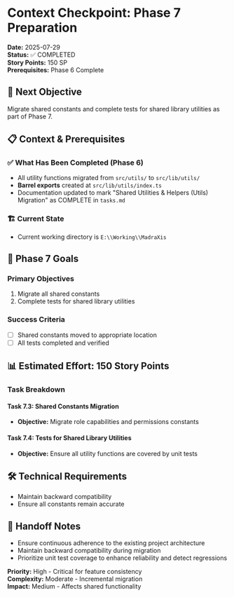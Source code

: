 # Context Checkpoint: Phase 7 Preparation

**Date:** 2025-07-29  
**Status:** ✅ COMPLETED  
**Story Points:** 150 SP  
**Prerequisites:** Phase 6 Complete

## 🎯 Next Objective
Migrate shared constants and complete tests for shared library utilities as part of Phase 7.

## 📋 Context & Prerequisites

### ✅ What Has Been Completed (Phase 6)
- All utility functions migrated from `src/utils/` to `src/lib/utils/`
- **Barrel exports** created at `src/lib/utils/index.ts`
- Documentation updated to mark "Shared Utilities & Helpers (Utils) Migration" as COMPLETE in `tasks.md`

### 🏗️ Current State
- Current working directory is `E:\\Working\\MadraXis`

## 🎯 Phase 7 Goals

### Primary Objectives
1. Migrate all shared constants
2. Complete tests for shared library utilities

### Success Criteria
- [ ] Shared constants moved to appropriate location
- [ ] All tests completed and verified

## 📊 Estimated Effort: 150 Story Points

### Task Breakdown

#### **Task 7.3: Shared Constants Migration**
- **Objective:** Migrate role capabilities and permissions constants

#### **Task 7.4: Tests for Shared Library Utilities**
- **Objective:** Ensure all utility functions are covered by unit tests

## 🛠️ Technical Requirements

- Maintain backward compatibility
- Ensure all constants remain accurate

## 🔧 Handoff Notes

- Ensure continuous adherence to the existing project architecture
- Maintain backward compatibility during migration
- Prioritize unit test coverage to enhance reliability and detect regressions

**Priority:** High - Critical for feature consistency  
**Complexity:** Moderate - Incremental migration  
**Impact:** Medium - Affects shared functionality

